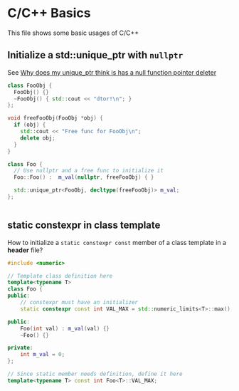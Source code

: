 # C/C++ Basics

This file shows some basic usages of C/C++

## Initialize a std::unique_ptr with `nullptr`

See [Why does my unique_ptr think is has a null function pointer deleter](https://stackoverflow.com/questions/22915631/why-does-my-unique-ptr-think-is-has-a-null-function-pointer-deleter)

```cpp
class FooObj {
  FooObj() {}
  ~FooObj() { std::cout << "dtor!\n"; }
};

void freeFooObj(FooObj *obj) {
  if (obj) {
    std::cout << "Free func for FooObj\n";
    delete obj;
  }
}

class Foo {
  // Use nullptr and a free func to initialize it
  Foo::Foo() :  m_val(nullptr, freeFooObj) { }

  std::unique_ptr<FooObj, decltype(freeFooObj)> m_val;
};



```


## static constexpr in class template

How to initialize a `static constexpr const` member of a class template in a **header** file?

```cpp
#include <numeric>

// Template class definition here
template<typename T>
class Foo {
public:
	// constexpr must have an initializer
	static constexpr const int VAL_MAX = std::numeric_limits<T>::max();

public:
	Foo(int val) : m_val(val) {}
	~Foo() {}

private:
	int m_val = 0;
};

// Since static member needs definition, define it here
template<typename T> const int Foo<T>::VAL_MAX;

```



